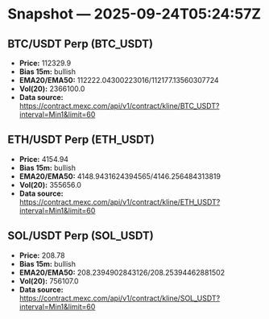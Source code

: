 # Snapshot — 2025-09-24T05:24:57Z

## BTC/USDT Perp (BTC_USDT)
- **Price:** 112329.9
- **Bias 15m:** bullish
- **EMA20/EMA50:** 112222.04300223016/112177.13560307724
- **Vol(20):** 2366100.0
- **Data source:** https://contract.mexc.com/api/v1/contract/kline/BTC_USDT?interval=Min1&limit=60

## ETH/USDT Perp (ETH_USDT)
- **Price:** 4154.94
- **Bias 15m:** bullish
- **EMA20/EMA50:** 4148.9431624394565/4146.256484313819
- **Vol(20):** 355656.0
- **Data source:** https://contract.mexc.com/api/v1/contract/kline/ETH_USDT?interval=Min1&limit=60

## SOL/USDT Perp (SOL_USDT)
- **Price:** 208.78
- **Bias 15m:** bullish
- **EMA20/EMA50:** 208.2394902843126/208.25394462881502
- **Vol(20):** 756107.0
- **Data source:** https://contract.mexc.com/api/v1/contract/kline/SOL_USDT?interval=Min1&limit=60
